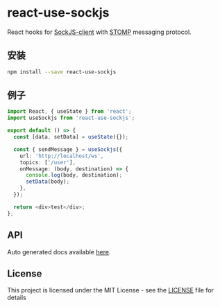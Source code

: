 # react-use-sockjs

React hooks for [SockJS-client](https://github.com/sockjs/sockjs-client) with [STOMP](https://stomp.github.io/) messaging protocol.

## 安装

```sh
npm install --save react-use-sockjs
```

## 例子

```ts
import React, { useState } from 'react';
import useSockjs from 'react-use-sockjs';

export default () => {
  const [data, setData] = useState({});

  const { sendMessage } = useSockjs({
    url: 'http://localhost/ws',
    topics: ['/user'],
    onMessage: (body, destination) => {
      console.log(body, destination);
      setData(body);
    },
  });

  return <div>test</div>;
};
```

## API

Auto generated docs available [here](/docs/API.md).

## License

This project is licensed under the MIT License - see the [LICENSE](LICENSE) file for details
